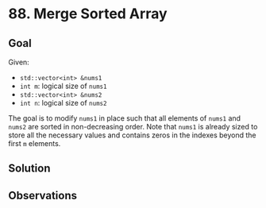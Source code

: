 # 88. Merge Sorted Array
## Goal
Given:
* `std::vector<int> &nums1`
* `int m`: logical size of `nums1`
* `std::vector<int> &nums2`
* `int n`: logical size of `nums2`

The goal is to modify `nums1` in place such that all elements of `nums1` and `nums2` are sorted in
non-decreasing order. Note that `nums1` is already sized to store all the necessary values and
contains zeros in the indexes beyond the first `m` elements.

## Solution

## Observations
